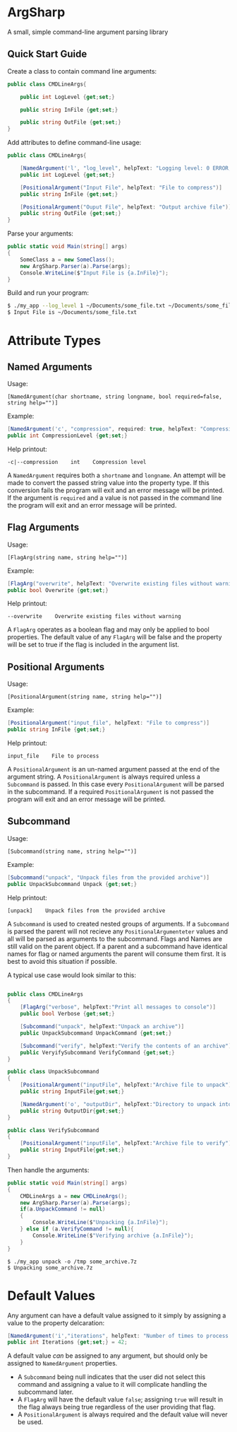 # ArgSharp

A small, simple command-line argument parsing library

## Quick Start Guide

Create a class to contain command line arguments:

```cs
public class CMDLineArgs{

    public int LogLevel {get;set;}

    public string InFile {get;set;}

    public string OutFile {get;set;}
}
```

Add attributes to define command-line usage:

```cs
public class CMDLineArgs{

    [NamedArgument('l', "log_level", helpText: "Logging level: 0 ERROR, 1 WARN, 2 INFO"]
    public int LogLevel {get;set;}

    [PositionalArgument("Input File", helpText: "File to compress")]
    public string InFile {get;set;}

    [PositionalArgument("Ouput File", helpText: "Output archive file")]
    public string OutFile {get;set;}
}
```

Parse your arguments:
```cs
public static void Main(string[] args)
{
    SomeClass a = new SomeClass();
    new ArgSharp.Parser(a).Parse(args);
    Console.WriteLine($"Input File is {a.InFile}");
}
```

Build and run your program:
```bash
$ ./my_app --log_level 1 ~/Documents/some_file.txt ~/Documents/some_file.7z
$ Input File is ~/Documents/some_file.txt
```

# Attribute Types

## Named Arguments
Usage:

`[NamedArgument(char shortname, string longname, bool required=false, string help="")]`

Example:
```cs
[NamedArgument('c', "compression", required: true, helpText: "Compression level"]
public int CompressionLevel {get;set;}
```

Help printout:
```
-c|--compression    int    Compression level
```

A `NamedArgument` requires both a `shortname` and `longname`. An attempt will be made to convert the passed string value into the property type. If this conversion fails the program will exit and an error message will be printed. If the argument is `required` and a value is not passed in the command line the program will exit and an error message will be printed.

## Flag Arguments
Usage:

`[FlagArg(string name, string help="")]`

Example:
```cs
[FlagArg("overwrite", helpText: "Overwrite existing files without warning")]
public bool Overwrite {get;set;}
```

Help printout:
```
--overwrite    Overwrite existing files without warning
```

A `FlagArg` operates as a boolean flag and may only be applied to bool properties. The default value of any `FlagArg` will be false and the property will be set to true if the flag is included in the argument list.

## Positional Arguments
Usage:

`[PositionalArgument(string name, string help="")]`

Example:
```cs
[PositionalArgument("input_file", helpText: "File to compress")]
public string InFile {get;set;}
```

Help printout:
```
input_file    File to process
```

A `PositionalArgument` is an un-named argument passed at the end of the argument string. A `PositionalArgument` is always required unless a `Subcommand` is passed. In this case every `PositionalArgument` will be parsed in the subcommand. If a required `PositionalArgument` is not passed the program will exit and an error message will be printed.

## Subcommand
Usage:

`[Subcommand(string name, string help="")]`

Example:
```cs
[Subcommand("unpack", "Unpack files from the provided archive")]
public UnpackSubcommand Unpack {get;set;}
```

Help printout:
```
[unpack]    Unpack files from the provided archive
```

A `Subcommand` is used to created nested groups of arguments. If a `Subcommand` is parsed the parent will not recieve any `PositionalArgumenteter` values and all will be parsed as arguments to the subcommand. Flags and Names are still valid on the parent object. If a parent and a subcommand have identical names for flag or named arguments the parent will consume them first. It is best to avoid this situation if possible.

A typical use case would look similar to this:
```cs

public class CMDLineArgs
{
    [FlagArg("verbose", helpText:"Print all messages to console")]
    public bool Verbose {get;set;}

    [Subcommand("unpack", helpText:"Unpack an archive")]
    public UnpackSubcommand UnpackCommand {get;set;}

    [Subcommand("verify", helpText:"Verify the contents of an archive")]
    public VeryifySubcommand VerifyCommand {get;set;}
}

public class UnpackSubcommand
{
    [PositionalArgument("inputFile", helpText:"Archive file to unpack")]
    public string InputFile{get;set;}

    [NamedArgument('o', "outputDir", helpText:"Directory to unpack into")]
    public string OutputDir{get;set;}
}

public class VerifySubcommand
{
    [PositionalArgument("inputFile", helpText:"Archive file to verify")]
    public string InputFile{get;set;}
}
```

Then handle the arguments:

```cs
public static void Main(string[] args)
{
    CMDLineArgs a = new CMDLineArgs();
    new ArgSharp.Parser(a).Parse(args);
    if(a.UnpackCommand != null)
    {
        Console.WriteLine($"Unpacking {a.InFile}");
    } else if (a.VerifyCommand != null){
        Console.WriteLine($"Verifying archive {a.InFile}");
    }
}
```

```
$ ./my_app unpack -o /tmp some_archive.7z
$ Unpacking some_archive.7z
```



# Default Values
Any argument can have a default value assigned to it simply by assigning a value to the property delcaration:

```cs
[NamedArgument('i',"iterations", helpText: "Number of times to process file")]
public int Iterations {get;set;} = 42;
```

A default value *can* be assigned to any argument, but should only be assigned to `NamedArgument` properties.

* A `Subcommand` being null indicates that the user did not select this command and assigning a value to it will complicate handling the subcommand later.
* A `FlagArg` will have the default value `false`; assigning `true` will result in the flag always being true regardless of the user providing that flag.
* A `PositionalArgument` is always required and the default value will never be used.